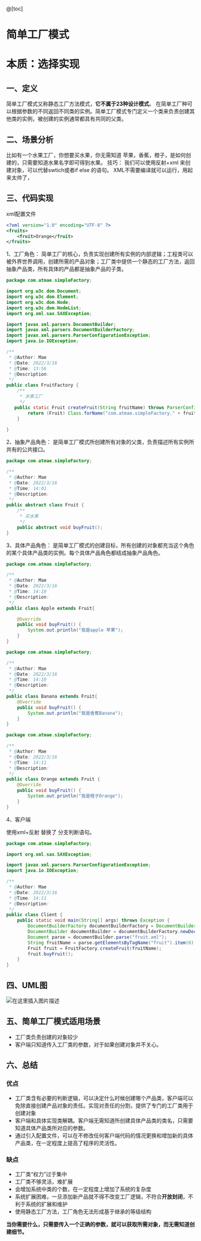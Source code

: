 @[toc]

# 简单工厂模式
# 本质：选择实现

## 一、定义

简单工厂模式又称静态工厂方法模式，**它不属于23种设计模式**。
在简单工厂种可以根据参数的不同返回不同类的实例。简单工厂模式专门定义一个类来负责创建其他类的实例，被创建的实例通常都具有共同的父类。

## 二、场景分析

比如有一个水果工厂，你想要买水果，你无需知道 苹果，香蕉，橙子，是如何创建的，只需要知道水果名字即可得到水果。
技巧：
我们可以使用反射+xml 来创建对象，可以代替swtich或者if else 的语句。 XML不需要编译就可以运行，用起来太帅了，

## 三、代码实现

xml配置文件

```xml
<?xml version="1.0" encoding="UTF-8" ?>
<fruits>
    <fruit>Orange</fruit>
</fruits>
```

1、工厂角色：
简单工厂的核心，负责实现创建所有实例的内部逻辑；工程类可以被外界世界调用，创建所需的产品对象；工厂类中提供一个静态的工厂方法，返回抽象产品类，所有具体的产品都是抽象产品的子类。

```java
package com.atmae.simpleFactory;

import org.w3c.dom.Document;
import org.w3c.dom.Element;
import org.w3c.dom.Node;
import org.w3c.dom.NodeList;
import org.xml.sax.SAXException;

import javax.xml.parsers.DocumentBuilder;
import javax.xml.parsers.DocumentBuilderFactory;
import javax.xml.parsers.ParserConfigurationException;
import java.io.IOException;

/**
 * @Author: Mae
 * @Date: 2022/3/16
 * @Time: 13:56
 * @Description:
 */
public class FruitFactory {
    /**
     * 水果工厂
     */
   public static Fruit createFruit(String fruitName) throws ParserConfigurationException, IOException, SAXException, ClassNotFoundException, InstantiationException, IllegalAccessException {
        return (Fruit) Class.forName("com.atmae.simpleFactory." + fruitName).newInstance();
    }
   
}
```

2、抽象产品角色：
是简单工厂模式所创建所有对象的父类，负责描述所有实例所共有的公共接口。

```java
package com.atmae.simpleFactory;

/**
 * @Author: Mae
 * @Date: 2022/3/16
 * @Time: 14:01
 * @Description:
 */
public abstract class Fruit {
    /**
     * 买水果
     */
    public abstract void buyFruit();
}
```

3、具体产品角色：
是简单工厂模式的创建目标，所有创建的对象都充当这个角色的某个具体产品类的实例。每个具体产品角色都结成抽象产品角色。

```java
package com.atmae.simpleFactory;

/**
 * @Author: Mae
 * @Date: 2022/3/16
 * @Time: 14:10
 * @Description:
 */
public class Apple extends Fruit{

    @Override
    public void buyFruit() {
        System.out.println("我是apple 苹果");
    }
}
```

```java
package com.atmae.simpleFactory;

/**
 * @Author: Mae
 * @Date: 2022/3/16
 * @Time: 14:10
 * @Description:
 */
public class Banana extends Fruit{
    @Override
    public void buyFruit() {
        System.out.println("我是香蕉Banana");
    }
}
```

```java
package com.atmae.simpleFactory;

/**
 * @Author: Mae
 * @Date: 2022/3/16
 * @Time: 14:11
 * @Description:
 */
public class Orange extends Fruit {
    @Override
    public void buyFruit() {
        System.out.println("我是橙子Orange");
    }
}
```

4、客户端

使用xml+反射 替换了 分支判断语句。

```java
package com.atmae.simpleFactory;

import org.xml.sax.SAXException;

import javax.xml.parsers.ParserConfigurationException;
import java.io.IOException;

/**
 * @Author: Mae
 * @Date: 2022/3/16
 * @Time: 14:11
 * @Description:
 */
public class Client {
    public static void main(String[] args) throws Exception {
        DocumentBuilderFactory documentBuilderFactory = DocumentBuilderFactory.newInstance();
        DocumentBuilder documentBuilder = documentBuilderFactory.newDocumentBuilder();
        Document parse = documentBuilder.parse("fruit.xml");
        String fruitName = parse.getElementsByTagName("fruit").item(0).getFirstChild().getNodeValue();
        Fruit fruit = FruitFactory.createFruit(fruitName);
        fruit.buyFruit();
    }
}
```

## 四、UML图

![在这里插入图片描述](https://img-blog.csdnimg.cn/7f545acf6cfe4ead8435431fda281c2a.png#pic_center)

## 五、简单工厂模式适用场景

- 工厂类负责创建的对象较少
- 客户端只知道传入工厂类的参数，对于如果创建对象并不关心。

## 六、总结

### 优点

- 工厂类含有必要的判断逻辑，可以决定什么时候创建哪个产品类，客户端可以免除直接创建产品对象的责任。实现对责任的分割，提供了专门的工厂类用于创建对象
- 客户端和具体实现类解耦。客户端无需知道所创建具体产品类的类名，只需要知道具体产品类所对应的参数。
- 通过引入配置文件，可以在不修改任何客户端代码的情况更换和增加新的具体产品类，在一定程度上提高了程序的灵活性。

### 缺点

- 工厂类“权力”过于集中
- 工厂类不够灵活，难扩展
- 会增加系统中类的个数，在一定程度上增加了系统的复杂度
- 系统扩展困难，一旦添加新产品就不得不改变工厂逻辑，不符合**开放封闭**，不利于系统的扩展和维护
- 使用静态工厂方法，工厂角色无法形成基于继承的等级结构

**当你需要什么，只需要传入一个正确的参数，就可以获取所需对象，而无需知道创建细节。**

